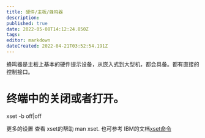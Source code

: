 ```yaml
---
title: 硬件/主板/蜂鸣器
description: 
published: true
date: 2022-05-08T14:12:24.850Z
tags: 
editor: markdown
dateCreated: 2022-04-21T03:52:54.191Z
---
```


蜂鸣器是主板上基本的硬件提示设备，从嵌入式到大型机，都会具备。都有直接的控制接口。

# 终端中的关闭或者打开。
xset -b off|off

更多的设置 查看 xset的帮助 man xset. 也可参考 IBM的文档[xset命令](https://www.ibm.com/support/knowledgecenter/zh/ssw_aix_72/com.ibm.aix.cmds6/xset.htm)